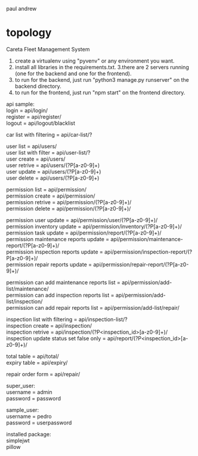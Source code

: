 paul andrew
# topology
Careta Fleet Management System

1. create a virtualenv using "pyvenv" or any environment you want.
2. install all libraries in the requirements.txt.
3.there are 2 servers running (one for the backend and one for the frontend).
4. to run for the backend, just run "python3 manage.py runserver" on the backend directory.
5. to run for the frontend, just run "npm start" on the frontend directory.



api sample:  
login = api/login/    
register = api/register/  
logout = api/logout/blacklist  

car list with filtering = api/car-list/?<params>  
  
user list = api/users/  
user list with filter = api/user-list/?<params>  
user create = api/users/  
user retrive = api/users/(?P<username>[a-z0-9]+)  
user update = api/users/(?P<username>[a-z0-9]+)  
user delete = api/users/(?P<username>[a-z0-9]+)  
  
permission list = api/permission/  
permission create = api/permission/  
permission retrive = api/permission/(?P<slug>[a-z0-9]+)/  
permission delete = api/permission/(?P<slug>[a-z0-9]+)/  

permission user update = api/permission/user/(?P<slug>[a-z0-9]+)/  
permission inventory update = api/permission/inventory/(?P<slug>[a-z0-9]+)/  
permission task update = api/permission/report/(?P<slug>[a-z0-9]+)/  
permission maintenance reports update = api/permission/maintenance-report/(?P<slug>[a-z0-9]+)/  
permission inspection reports update = api/permission/inspection-report/(?P<slug>[a-z0-9]+)/  
permission repair reports update = api/permission/repair-report/(?P<slug>[a-z0-9]+)/  
  
permission can add maintenance reports list = api/permission/add-list/maintenance/  
permission can add inspection reports list = api/permission/add-list/inspection/  
permission can add repair reports list = api/permission/add-list/repair/  

inspection list with filtering = api/inspection-list/?<param>  
inspection create = api/inspection/    
inspection retrive = api/inspection/(?P<inspection_id>[a-z0-9]+)/  
inspection update status set false only  = api/report/(?P<inspection_id>[a-z0-9]+)/   

total table = api/total/  
expiry table = api/expiry/  
  
repair order form = api/repair/  
  
super_user:  
username = admin  
password = password  
  
sample_user:  
username = pedro  
password = userpassword  
  
installed package:  
simplejwt  
pillow  


